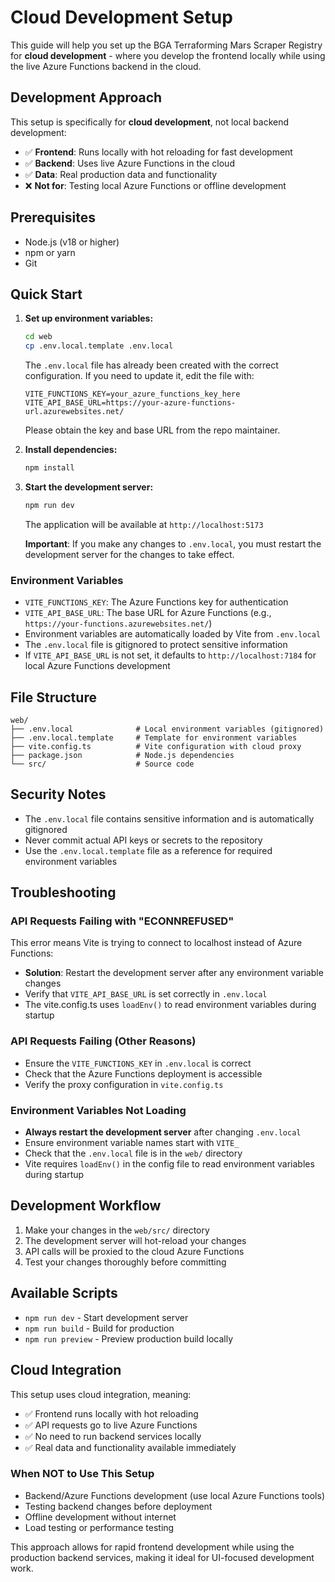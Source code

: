 # Cloud Development Setup

This guide will help you set up the BGA Terraforming Mars Scraper Registry for **cloud development** - where you develop the frontend locally while using the live Azure Functions backend in the cloud.

## Development Approach

This setup is specifically for **cloud development**, not local backend development:

- ✅ **Frontend**: Runs locally with hot reloading for fast development
- ✅ **Backend**: Uses live Azure Functions in the cloud
- ✅ **Data**: Real production data and functionality
- ❌ **Not for**: Testing local Azure Functions or offline development

## Prerequisites

- Node.js (v18 or higher)
- npm or yarn
- Git

## Quick Start

1. **Set up environment variables:**
   ```bash
   cd web
   cp .env.local.template .env.local
   ```
   
   The `.env.local` file has already been created with the correct configuration. If you need to update it, edit the file with:
   ```
   VITE_FUNCTIONS_KEY=your_azure_functions_key_here
   VITE_API_BASE_URL=https://your-azure-functions-url.azurewebsites.net/
   ```

   Please obtain the key and base URL from the repo maintainer.

2. **Install dependencies:**
   ```bash
   npm install
   ```

3. **Start the development server:**
   ```bash
   npm run dev
   ```

   The application will be available at `http://localhost:5173`

   **Important**: If you make any changes to `.env.local`, you must restart the development server for the changes to take effect.


### Environment Variables

- `VITE_FUNCTIONS_KEY`: The Azure Functions key for authentication
- `VITE_API_BASE_URL`: The base URL for Azure Functions (e.g., `https://your-functions.azurewebsites.net/`)
- Environment variables are automatically loaded by Vite from `.env.local`
- The `.env.local` file is gitignored to protect sensitive information
- If `VITE_API_BASE_URL` is not set, it defaults to `http://localhost:7184` for local Azure Functions development

## File Structure

```
web/
├── .env.local              # Local environment variables (gitignored)
├── .env.local.template     # Template for environment variables
├── vite.config.ts          # Vite configuration with cloud proxy
├── package.json            # Node.js dependencies
└── src/                    # Source code
```

## Security Notes

- The `.env.local` file contains sensitive information and is automatically gitignored
- Never commit actual API keys or secrets to the repository
- Use the `.env.local.template` file as a reference for required environment variables

## Troubleshooting

### API Requests Failing with "ECONNREFUSED"
This error means Vite is trying to connect to localhost instead of Azure Functions:
- **Solution**: Restart the development server after any environment variable changes
- Verify that `VITE_API_BASE_URL` is set correctly in `.env.local`
- The vite.config.ts uses `loadEnv()` to read environment variables during startup

### API Requests Failing (Other Reasons)
- Ensure the `VITE_FUNCTIONS_KEY` in `.env.local` is correct
- Check that the Azure Functions deployment is accessible
- Verify the proxy configuration in `vite.config.ts`

### Environment Variables Not Loading
- **Always restart the development server** after changing `.env.local`
- Ensure environment variable names start with `VITE_`
- Check that the `.env.local` file is in the `web/` directory
- Vite requires `loadEnv()` in the config file to read environment variables during startup

## Development Workflow

1. Make your changes in the `web/src/` directory
2. The development server will hot-reload your changes
3. API calls will be proxied to the cloud Azure Functions
4. Test your changes thoroughly before committing

## Available Scripts

- `npm run dev` - Start development server
- `npm run build` - Build for production
- `npm run preview` - Preview production build locally

## Cloud Integration
This setup uses cloud integration, meaning:
- ✅ Frontend runs locally with hot reloading
- ✅ API requests go to live Azure Functions
- ✅ No need to run backend services locally
- ✅ Real data and functionality available immediately

### When NOT to Use This Setup
- Backend/Azure Functions development (use local Azure Functions tools)
- Testing backend changes before deployment
- Offline development without internet
- Load testing or performance testing

This approach allows for rapid frontend development while using the production backend services, making it ideal for UI-focused development work.
